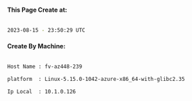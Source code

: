 
   
#### This Page Create at:

```bash

2023-08-15 - 23:50:29 UTC

```

#### Create By Machine:

```bash

Host Name : fv-az448-239

platform  : Linux-5.15.0-1042-azure-x86_64-with-glibc2.35

Ip Local  : 10.1.0.126

```

